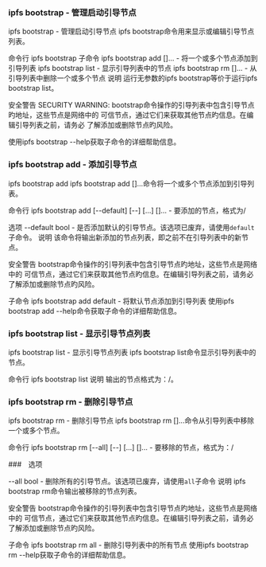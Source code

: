 ### ipfs bootstrap - 管理启动引导节点
ipfs bootstrap - 管理启动引导节点
ipfs bootstrap命令用来显示或编辑引导节点列表。

命令行
ipfs bootstrap
子命令
ipfs bootstrap add [<peer>]... - 将一个或多个节点添加到引导列表
ipfs bootstrap list            - 显示引导列表中的节点
ipfs bootstrap rm [<peer>]...  - 从引导列表中删除一个或多个节点
说明
运行无参数的ipfs bootstrap等价于运行ipfs bootstrap list。

安全警告 SECURITY WARNING:
bootstrap命令操作的引导列表中包含引导节点旳地址，这些节点是网络中的 可信节点，通过它们来获取其他节点旳信息。在编辑引导列表之前，请务必 了解添加或删除节点旳风险。

使用ipfs bootstrap <subcmd> --help获取子命令的详细帮助信息。

### ipfs bootstrap add - 添加引导节点
ipfs bootstrap add
ipfs bootstrap add [<peer>]...命令将一个或多个节点添加到引导列表。

命令行
ipfs bootstrap add [--default] [--] [<peer>...]
[<peer>]... - 要添加的节点，格式为<multiaddr>/<peerID>

选项
--default bool - 是否添加默认的引导节点。该选项已废弃，请使用`default`子命令。
说明
该命令将输出新添加的节点列表，即之前不在引导列表中的新节点。

安全警告
bootstrap命令操作的引导列表中包含引导节点旳地址，这些节点是网络中的 可信节点，通过它们来获取其他节点旳信息。在编辑引导列表之前，请务必 了解添加或删除节点旳风险。

子命令
ipfs bootstrap add default - 将默认节点添加到引导列表
使用ipfs bootstrap add <subcmd> --help命令获取子命令的详细帮助信息。

### ipfs bootstrap list - 显示引导节点列表

ipfs bootstrap list - 显示引导节点列表
ipfs bootstrap list命令显示引导列表中的节点。

命令行
ipfs bootstrap list
说明
输出的节点格式为：<multiaddr>/<peerID>。

### ipfs bootstrap rm - 删除引导节点
ipfs bootstrap rm - 删除引导节点
ipfs bootstrap rm [<peer>]...命令从引导列表中移除一个或多个节点。

命令行
ipfs bootstrap rm [--all] [--] [<peer>...]
[<peer>]... - 要移除的节点，格式为：<multiaddr>/<peerID>

###　选项

--all bool - 删除所有的引导节点。该选项已废弃，请使用`all`子命令
说明
ipfs bootstrap rm命令输出被移除的节点列表。

安全警告
bootstrap命令操作的引导列表中包含引导节点旳地址，这些节点是网络中的 可信节点，通过它们来获取其他节点旳信息。在编辑引导列表之前，请务必 了解添加或删除节点旳风险。

子命令
ipfs bootstrap rm all - 删除引导列表中的所有节点
使用ipfs bootstrap rm <subcmd> --help获取子命令的详细帮助信息。
